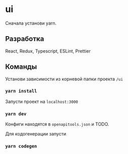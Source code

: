 # ui

Сначала установи yarn.

## Разработка

React, Redux, Typescript, ESLint, Prettier

## Команды

Установи зависимости из корневой папки проекта `/ui`

### `yarn install`

Запусти проект на `localhost:3000`

### `yarn dev`

Конфиги находятся в `openapitools.json` и TODO.

Для кодогенерации запусти

### `yarn codegen`

